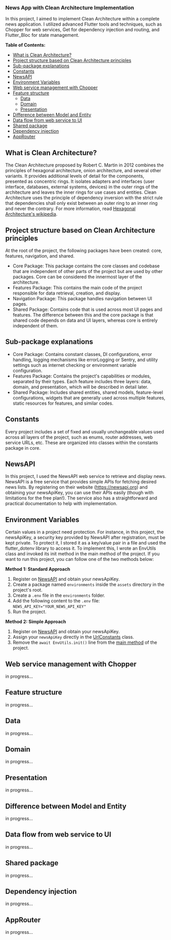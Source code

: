 ### News App with Clean Architecture Implementation

In this project, I aimed to implement Clean Architecture within a complete news application. I utilized advanced Flutter tools and techniques, such as Chopper for web services, Get for dependency injection and routing, and Flutter_Bloc for state management.

**Table of Contents:**
- [What is Clean Architecture?](#what-is-clean-architecture)
- [Project structure based on Clean Architecture principles](#project-structure-based-on-clean-architecture-principles)
- [Sub-package explanations](#sub-package-explanations)
- [Constants](#constants)
- [NewsAPI](#newsapi)
- [Environment Variables](#environment-variables)
- [Web service management with Chopper](#web-service-management-with-chopper)
- [Feature structure](#feature-structure)
    - [Data](#data)
    - [Domain](#domain)
    - [Presentation](#presentation)
- [Difference between Model and Entity](#difference-between-model-and-entity)
- [Data flow from web service to UI](#data-flow-from-web-service-to-ui)
- [Shared package](#shared-package)
- [Dependency injection](#dependency-injection)
- [AppRouter](#approuter)

## What is Clean Architecture?
The Clean Architecture proposed by Robert C. Martin in 2012 combines the principles of hexagonal architecture, onion architecture, and several other variants. It provides additional levels of detail for the components, presented as concentric rings. It isolates adapters and interfaces (user interface, databases, external systems, devices) in the outer rings of the architecture and leaves the inner rings for use cases and entities. Clean Architecture uses the principle of dependency inversion with the strict rule that dependencies shall only exist between an outer ring to an inner ring and never the contrary. For more information, read [Hexagonal Architecture's wikipedia](https://en.wikipedia.org/wiki/Hexagonal_architecture_(software)).

## Project structure based on Clean Architecture principles
At the root of the project, the following packages have been created: core, features, navigation, and shared.
- Core Package: This package contains the core classes and codebase that are independent of other parts of the project but are used by other packages. Core can be considered the innermost layer of the architecture.
- Features Package: This contains the main code of the project responsible for data retrieval, creation, and display.
- Navigation Package: This package handles navigation between UI pages.
- Shared Package: Contains code that is used across most UI pages and features. The difference between this and the core package is that shared code depends on data and UI layers, whereas core is entirely independent of them.

## Sub-package explanations
- Core Package: Contains constant classes, DI configurations, error handling, logging mechanisms like errorLogging or Sentry, and utility settings such as internet checking or environment variable configuration.
- Features Package: Contains the project's capabilities or modules, separated by their types. Each feature includes three layers: data, domain, and presentation, which will be described in detail later.
- Shared Package: Includes shared entities, shared models, feature-level configurations, widgets that are generally used across multiple features, static resources for features, and similar codes.

## Constants
Every project includes a set of fixed and usually unchangeable values used across all layers of the project, such as enums, router addresses, web service URLs, etc. These are organized into classes within the constants package in core.

## NewsAPI
In this project, I used the NewsAPI web service to retrieve and display news. NewsAPI is a free service that provides simple APIs for fetching desired news lists. By registering on their website (https://newsapi.org) and obtaining your newsApiKey, you can use their APIs easily (though with limitations for the free plan!). The service also has a straightforward and practical documentation to help with implementation.

## Environment Variables
Certain values in a project need protection. For instance, in this project, the newsApiKey, a security key provided by NewsAPI after registration, must be kept private. To protect it, I stored it as a key/value pair in a file and used the flutter_dotenv library to access it.
To implement this, I wrote an EnvUtils class and invoked its init method in the main method of the project. If you want to run this project, you can follow one of the two methods below:

**Method 1: Standard Approach**
1. Register on [NewsAPI](https://newsapi.org) and obtain your newsApiKey.
2. Create a package named ```environments``` inside the ```assets``` directory in the project's root.
3. Create a ```.env``` file in the ```environments``` folder.
4. Add the following content to the ```.env``` file:
```NEWS_API_KEY="YOUR_NEWS_API_KEY"```
5. Run the project.

**Method 2: Simple Approach**
1. Register on [NewsAPI](https://newsapi.org) and obtain your newsApiKey.
2. Assign your ```newsApiKey``` directly in the [UrlConstants](lib/core/constants/url_constants.dart) class.
3. Remove the ```await EnvUtils.init()``` line from the [main method](lib/main.dart) of the project.

## Web service management with Chopper
in progress...

## Feature structure
in progress...

## Data
in progress...

## Domain
in progress...

## Presentation
in progress...

## Difference between Model and Entity
in progress...

## Data flow from web service to UI
in progress...

## Shared package
in progress...

## Dependency injection
in progress...

## AppRouter
in progress...
